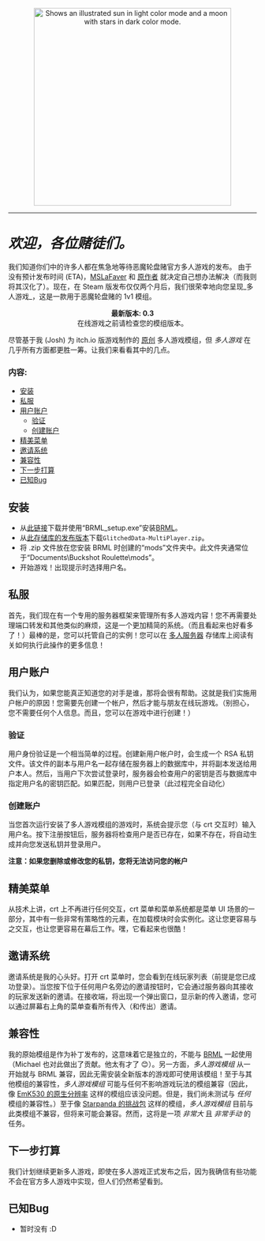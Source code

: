 <p align="center">
  <picture>
    <source media="(prefers-color-scheme: dark)" srcset="https://github.com/j-trueman/MultiPlayer/assets/82833724/efa40489-11e3-41ca-bc73-731a4bb3007e" width='400px'>
    <img alt="Shows an illustrated sun in light color mode and a moon with stars in dark color mode." src="https://github.com/j-trueman/MultiplayerClient/assets/82833724/4d29ab28-9e70-49d6-8963-bcfc532ace9c" width='400px'>
  </picture>
</p>

---

# _欢迎，各位赌徒们。_

我们知道你们中的许多人都在焦急地等待恶魔轮盘赌官方多人游戏的发布。 由于没有预计发布时间 (ETA)，[MSLaFaver](https://github.com/MSLaFaver/) 和 [原作者](https://github.com/j-trueman/) 就决定自己想办法解决（而我则将其汉化了）。现在，在 Steam 版发布仅仅两个月后，我们很荣幸地向您呈现_多人游戏_，这是一款用于恶魔轮盘赌的 1v1 模组。

<p align="center"><strong>最新版本: 0.3</strong><br>在线游戏之前请检查您的模组版本。</p>

尽管基于我 (Josh) 为 itch.io 版游戏制作的 [原创](https://github.com/j-trueman/BuckshotRouletteMultiplayer) 多人游戏模组，但 _多人游戏_ 在几乎所有方面都更胜一筹。让我们来看看其中的几点。

### 内容:
- [安装](#安装)
- [私服](#私服)
- [用户账户](#用户账户)
  - [验证](#验证)
  - [创建账户](#创建账户)
- [精美菜单](#精美菜单)
- [邀请系统](#邀请系统)
- [兼容性](#兼容性)
- [下一步打算](#下一步打算)
- [已知Bug](#已知Bug)

## 安装

* 从[此链接](https://github.com/AGO061/BuckshotRouletteModLoader/releases/latest)下载并使用“BRML_setup.exe”安装[BRML](https://github.com/AGO061/BuckshotRouletteModLoader)。
* 从[此存储库的发布版本](https://github.com/Aruvelut-123/MultiplayerClient-Chinese/releases/latest)下载`GlitchedData-MultiPlayer.zip`。
* 将 .zip 文件放在您安装 BRML 时创建的“mods”文件夹中。此文件夹通常位于“Documents\Buckshot Roulette\mods”。
* 开始游戏！出现提示时选择用户名。

## 私服

首先，我们现在有一个专用的服务器框架来管理所有多人游戏内容！您不再需要处理端口转发和其他类似的麻烦，这是一个更加精简的系统。（而且看起来也好看多了！）最棒的是，您可以托管自己的实例！您可以在 [多人服务器](https://www.github.com/j-trueman/MultiplayerServer) 存储库上阅读有关如何执行此操作的更多信息！

## 用户账户

我们认为，如果您能真正知道您的对手是谁，那将会很有帮助。这就是我们实施用户帐户的原因！您需要先创建一个帐户，然后才能与朋友在线玩游戏。（别担心，您不需要任何个人信息。而且，您可以在游戏中进行创建！）

### 验证

用户身份验证是一个相当简单的过程。创建新用户帐户时，会生成一个 RSA 私钥文件。该文件的副本与用户名一起存储在服务器上的数据库中，并将副本发送给用户本人。然后，当用户下次尝试登录时，服务器会检查用户的密钥是否与数据库中指定用户名的密钥匹配。如果匹配，则用户已登录（此过程完全自动化）

### 创建账户

当您首次运行安装了多人游戏模组的游戏时，系统会提示您（与 crt 交互时）输入用户名。按下注册按钮后，服务器将检查用户是否已存在，如果不存在，将自动生成并向您发送私钥并登录用户。

**注意：如果您删除或修改您的私钥，您将无法访问您的帐户**

## 精美菜单

从技术上讲，crt 上不再进行任何交互，crt 菜单和菜单系统都是菜单 UI 场景的一部分，其中有一些非常有策略性的元素，在加载模块时会实例化。这让您更容易与之交互，也让您更容易在幕后工作。嘿，它看起来也很酷！

## 邀请系统

邀请系统是我的心头好。打开 crt 菜单时，您会看到在线玩家列表（前提是您已成功登录）。当您按下位于任何用户名旁边的邀请按钮时，它会通过服务器向其接收的玩家发送新的邀请。在接收端，将出现一个弹出窗口，显示新的传入邀请，您可以通过屏幕右上角的菜单查看所有传入（和传出）邀请。

## 兼容性

我的原始模组是作为补丁发布的，这意味着它是独立的，不能与 [BRML](https://github.com/AGO061/BuckshotRouletteModLoader/) 一起使用（Michael 也对此做出了贡献。他太有才了 😊）。另一方面，_多人游戏模组_ 从一开始就与 BRML 兼容，因此无需安装全新版本的游戏即可使用该模组！至于与其他模组的兼容性，_多人游戏模组_ 可能与任何不影响游戏玩法的模组兼容（因此，像 [EmK530 的原生分辨率](https://github.com/EmK530/BRMods/tree/main/BRML/NativeResolution) 这样的模组应该没问题。但是，我们尚未测试与 _任何_ 模组的兼容性。）至于像 [Starpanda 的挑战包](https://github.com/StarPandaBeg/ChallengePack) 这样的模组，_多人游戏模组_ 目前与此类模组不兼容，但将来可能会兼容。然而，这将是一项 _非常大_ 且 _非常手动_ 的任务。

## 下一步打算

我们计划继续更新多人游戏，即使在多人游戏正式发布之后，因为我确信有些功能不会在官方多人游戏中实现，但人们仍然希望看到。

## 已知Bug
* 暂时没有 :D
